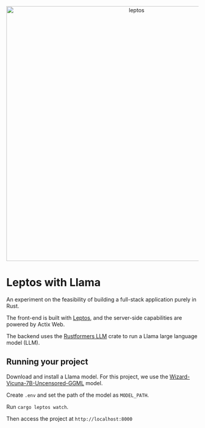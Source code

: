 <p align="center">
    <img width="667" alt="leptos" src="https://github.com/bryanmylee/rust-leptos-llama/assets/42545742/b1f9c074-7e94-42c0-b77c-6282965acd38">
</p>

# Leptos with Llama

An experiment on the feasibility of building a full-stack application purely in Rust.

The front-end is built with [Leptos](https://github.com/leptos-rs/leptos), and the server-side capabilities are powered by Actix Web.

The backend uses the [Rustformers LLM](https://github.com/rustformers/llm) crate to run a Llama large language model (LLM).

## Running your project

Download and install a Llama model. For this project, we use the [Wizard-Vicuna-7B-Uncensored-GGML](https://huggingface.co/TheBloke/Wizard-Vicuna-7B-Uncensored-GGML) model.

Create `.env` and set the path of the model as `MODEL_PATH`.

Run `cargo leptos watch`.

Then access the project at `http://localhost:8000`

